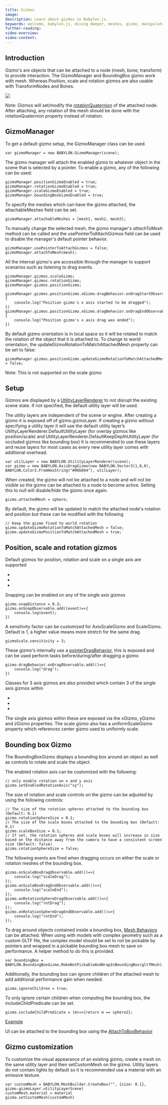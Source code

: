 ```yaml
---
title: Gizmos
image: 
description: Learn about gizmos in Babylon.js.
keywords: welcome, babylon.js, diving deeper, meshes, gizmo, manipulator
further-reading:
video-overview:
video-content:
---
```


## Introduction

Gizmo's are objects that can be attached to a node (mesh, bone, transform) to provide interaction. The GizmoManager and BoundingBox gizmo work with mesh. Whereas Position, scale and rotation gizmos are also usable with TransformNodes and Bones.

![](/img/how_to/gui/gizmos.png)

Note: Gizmos will set/modify the [rotationQuaternion](/features/Position,_Rotation,_Scaling) of the attached node. After attaching, any rotation of the mesh should be done with the rotationQuaternion property instead of rotation.

## GizmoManager
To get a default gizmo setup, the GizmoManager class can be used.
```
var gizmoManager = new BABYLON.GizmoManager(scene);
```
The gizmo manager will attach the enabled gizmo to whatever object in the scene that is selected by a pointer. To enable a gizmo, any of the following can be used:
```
gizmoManager.positionGizmoEnabled = true;
gizmoManager.rotationGizmoEnabled = true;
gizmoManager.scaleGizmoEnabled = true;
gizmoManager.boundingBoxGizmoEnabled = true;
```
To specify the meshes which can have the gizmo attached, the attachableMeshes field can be set.
```
gizmoManager.attachableMeshes = [mesh1, mesh2, mesh3];
```
To manually change the selected mesh, the gizmo manager's *attachToMesh* method can be called and the usePointerToAttachGizmos field can be used to disable the manager's default pointer behavior.
```
gizmoManager.usePointerToAttachGizmos = false;
gizmoManager.attachToMesh(mesh);
```

All the internal gizmo's are accessible through the manager to support scenarios such as listening to drag events.
```
gizmoManager.gizmos.scaleGizmo;
gizmoManager.gizmos.rotationGizmo;
gizmoManager.gizmos.positionGizmo;

gizmoManager.gizmos.positionGizmo.xGizmo.dragBehavior.onDragStartObservable.add(()=>{
    console.log("Position gizmo's x axis started to be dragged");
})
gizmoManager.gizmos.positionGizmo.xGizmo.dragBehavior.onDragEndObservable.add(()=>{
    console.log("Position gizmo's x axis drag was ended");
})
```

By default gizmo orientation is in local space so it will be rotated to match the rotation of the object that it is attached to. To change to world orientation, the updateGizmoRotationToMatchAttachedMesh property can be set to false:
```
gizmoManager.gizmos.positionGizmo.updateGizmoRotationToMatchAttachedMesh = false;
```
Note: This is not supported on the scale gizmo

<Playground id="#4TBMBR#33" title="Gizmo Manager Example" description="Simple example of using the gizmo manager." image=""/>

## Setup

Gizmos are displayed by a [UtilityLayerRenderer](/How_To/UtilityLayerRenderer) to not disrupt the existing scene state. If not specified, the default utility layer will be used.

The utility layers are independent of the scene or engine. After creating a gizmo it is exposed off of gizmo.gizmoLayer. If creating a gizmo without specifying a utility layer it will use the default utility layer’s UtilityLayerRenderer.DefaultUtilityLayer (for overlay gizmos like position/scale) and UtilityLayerRenderer.DefaultKeepDepthUtilityLayer (for occluded gizmos like bounding box) It is recommended to use these layers and reuse layers for most cases as every new utility layer comes with additional overhead.

```
var utilLayer = new BABYLON.UtilityLayerRenderer(scene);
var gizmo = new BABYLON.AxisDragGizmo(new BABYLON.Vector3(1,0,0), BABYLON.Color3.FromHexString("#00b894"), utilLayer);
```
When created, the gizmo will not be attached to a node and will not be visible so the gizmo can be attached to a node to become active. Setting this to null will disable/hide the gizmo once again.
```
gizmo.attachedMesh = sphere;
```
By default, the gizmo will be updated to match the attached node's rotation and position but these can be modified with the following
```
// Keep the gizmo fixed to world rotation
gizmo.updateGizmoRotationToMatchAttachedMesh = false;
gizmo.updateGizmoPositionToMatchAttachedMesh = true;
```
<Playground id="#8GY6J8#20" title="Gizmo .glTF Setup Example" description="Simple example of how to set up a gizmo for a .glTF File." image=""/>

## Position, scale and rotation gizmos

Default gizmos for position, rotation and scale on a single axis are supported

 - <Playground id="#31M2AP#9" title="AxisDragGizmo Example" description="Simple example of how to use the AxisDragGizmo." image=""/>
 - <Playground id="#31M2AP#10" title="AxisScaleGizmo Example" description="Simple example of how to use the AxisScaleGizmo." image=""/>
 - <Playground id="#31M2AP#11" title="PlaneRotationGizmo Example" description="Simple example of how to use the PlaneRotationGizmo." image=""/>

Snapping can be enabled on any of the single axis gizmos

```
gizmo.snapDistance = 0.3;
gizmo.onSnapObservable.add((event)=>{
    console.log(event);
})
```

A sensitivity factor can be customized for AxisScaleGizmo and ScaleGizmo. Default is 1, a higher value means more stretch for the same drag.
```
gizmoScale.sensitivity = 3;
```

These gizmo's internally use a [pointerDragBehavior](/How_To/MeshBehavior), this is exposed and can be used perform tasks before/during/after dragging a gizmo
```
gizmo.dragBehavior.onDragObservable.add(()=>{
    console.log("drag");
})
```

Classes for 3 axis gizmos are also provided which contain 3 of the single axis gizmos within 

 - <Playground id="#31M2AP#6" title="PositionGizmo Example" description="Simple example of how to use the PositionGizmo." image=""/>
 - <Playground id="#31M2AP#8" title="ScaleGizmo Example" description="Simple example of how to use the ScaleGizmo." image=""/>
 - <Playground id="#31M2AP#7" title="RotationGizmo Example" description="Simple example of how to use the RotationGizmo." image=""/>

The single axis gizmos within these are exposed via the xGizmo, yGizmo and zGizmo properties. The scale gizmo also has a uniformScaleGizmo property which references center gizmo used to uniformly scale.

## Bounding box Gizmo

The BoundingBoxGizmo displays a bounding box around an object as well as controls to rotate and scale the object.

The enabled rotation axis can be customized with the following:
```
// only enable rotation on x and y axis
gizmo.setEnabledRotationAxis("xy");
```

The size of rotation and scale controls on the gizmo can be adjusted by using the following controls:
```
// The size of the rotation spheres attached to the bounding box (Default: 0.1)
gizmo.rotationSphereSize = 0.1;
// The size of the scale boxes attached to the bounding box (Default: 0.1)
gizmo.scaleBoxSize = 0.1;
// If set, the rotation spheres and scale boxes will increase in size based on the distance away from the camera to have a consistent screen size (Default: false)
gizmo.rotationSphereSize = false;
```

The following events are fired when dragging occurs on either the scale or rotation meshes of the bounding box.
```
gizmo.onScaleBoxDragObservable.add(()=>{
    console.log("scaleDrag");
});
gizmo.onScaleBoxDragEndObservable.add(()=>{
    console.log("scaleEnd");
});
gizmo.onRotationSphereDragObservable.add(()=>{
    console.log("rotDrag");
});
gizmo.onRotationSphereDragEndObservable.add(()=>{
    console.log("rotEnd");
});
```

To drag around objects contained inside a bounding box, [Mesh Behaviors](/How_To/MeshBehavior) can be attached.
When using with models with complex geometry such as a custom GLTF file, the complex model should be set to not be pickable by pointers and wrapped in a pickable bounding box mesh to save on performance. A helper method to do this is provided.
```
var boundingBox = BABYLON.BoundingBoxGizmo.MakeNotPickableAndWrapInBoundingBox(gltfMesh);
```

Additionally, the bounding box can ignore children of the attached mesh to add additional performance gain when needed.
```
gizmo.ignoreChildren = true;
```

To only ignore certain children when computing the bounding box, the includeChildPredicate can be set.
```
gizmo.includeChildPredicate = (m)=>{return m == sphere2};
```
[Example](https://www.babylonjs-playground.com/#SG9ZZB)


UI can be attached to the bounding box using the [AttachToBoxBehavior](/How_To/MeshBehavior)

<Playground id="#8GY6J8#20" title="Bounding Box Gizmo .glTF Example" description="Simple example of how to use the Bounding Box Gizmo with a .glTF file." image=""/>
<Playground id="#6E4LSB#15" title="Bounding Box Gizmo Animated .glTF Example" description="Simple example of how to use the Bounding Box Gizmo with an animated .glTF file." image=""/>
<Playground id="#DEYAQ5#47" title="Bounding Box Gizmo Example" description="Simple example of how to use the Bounding Box Gizmo." image=""/>

## Gizmo customization

To customize the visual appearance of an existing gizmo, create a mesh on the same utility layer and then setCustomMesh on the gizmo. Utility layers do not contain lights by default so it is recommended use a material with an emissive texture.
```
var customMesh = BABYLON.MeshBuilder.CreateBox("", {size: 0.1}, gizmo.gizmoLayer.utilityLayerScene)
customMesh.material = material
gizmo.setCustomMesh(customMesh)
```
<Playground id="#7KX2R8#133" title="Gizmo Customization Example" description="Simple example of how to customize the gizmo." image=""/>